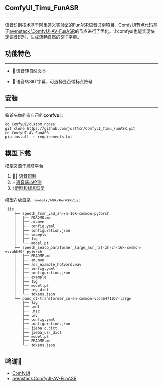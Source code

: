 ## ComfyUI_Timu_FunASR

***

语音识别技术基于阿里通义实验室的[FunASR](https://github.com/modelscope/FunASR)语音识别项目，ComfyUI节点代码基于[avenstack
\ComfyUI-AV-FunASR](https://github.com/avenstack/ComfyUI-AV-FunASR)的节点进行了优化。让comfyui也能实现快速语音识别，生成流畅自然的SRT字幕。

## 功能特色

***

- 🥖 语音转自然文本

- 🧀 语音转SRT字幕，可选择是否带标点符号

## 安装

***

😀首先你的有自己的**comfyui**：

```
cd ComfyUI/custom_nodes
git clone https://github.com/justtcr/ComfyUI_Timu_FunASR.git
cd ComfyUI-AV-FunASR
pip install -r requirements.txt
```

## 模型下载

模型来源于魔塔平台

1. 🦻🏼 [语音识别](https://modelscope.cn/models/iic/speech_seaco_paraformer_large_asr_nat-zh-cn-16k-common-vocab8404-pytorch/files)
2. 🎶 [语音端点检测](modelscope.cn/models/iic/speech_fsmn_vad_zh-cn-16k-common-pytorch/files)
3. ❗ [断剧和标点恢复](https://www.modelscope.cn/models/iic/punc_ct-transformer_cn-en-common-vocab471067-large)

模型存放目录：`models/ASR/FunASR/iic`
```
 iic
    ├── speech_fsmn_vad_zh-cn-16k-common-pytorch
    │   ├── README.md
    │   ├── am.mvn
    │   ├── config.yaml
    │   ├── configuration.json
    │   ├── example
    │   ├── fig
    │   └── model.pt
    ├── speech_seaco_paraformer_large_asr_nat-zh-cn-16k-common-vocab8404-pytorch
    │   ├── README.md
    │   ├── am.mvn
    │   ├── asr_example_hotword.wav
    │   ├── config.yaml
    │   ├── configuration.json
    │   ├── example
    │   ├── fig
    │   ├── model.pt
    │   ├── seg_dict
    │   └── tokens.json
    └── punc_ct-transformer_cn-en-common-vocab471067-large
        ├── fig
        ├── .mdl
        ├── .msc
        ├── .mv
        ├── config.yaml
        ├── configuration.json
        ├── jieba.c.dict
        ├── jieba_usr_dict
        ├── model.pt
        ├── README.md
        └── tokens.json
```

## 鸣谢🦀

- [ComfyUI](https://github.com/comfyanonymous/ComfyUI)
- [avenstack ComfyUI-AV-FunASR](https://github.com/avenstack/ComfyUI-AV-FunASR)